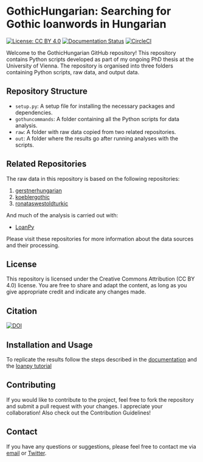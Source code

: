 # GothicHungarian: Searching for Gothic loanwords in Hungarian
[![License: CC BY 4.0](https://mirrors.creativecommons.org/presskit/buttons/88x31/svg/by.svg)](https://creativecommons.org/licenses/by/4.0/)
[![Documentation Status](https://readthedocs.org/projects/gothichungarian/badge/?version=latest)](https://gothichungarian.readthedocs.io/en/latest/?badge=latest)
[![CircleCI](https://dl.circleci.com/status-badge/img/gh/LoanpyDataHub/GothicHungarian/tree/main.svg?style=svg)](https://dl.circleci.com/status-badge/redirect/gh/LoanpyDataHub/GothicHungarian/tree/main)

Welcome to the GothicHungarian GitHub repository! This repository contains Python scripts developed as part of my ongoing PhD thesis at the University of Vienna. The repository is organised into three folders containing Python scripts, raw data, and output data.

## Repository Structure

- `setup.py`: A setup file for installing the necessary packages and dependencies.
- `gothuncommands`: A folder containing all the Python scripts for data analysis.
- `raw`: A folder with raw data copied from two related repositories.
- `out`: A folder where the results go after running analyses with the scripts.

## Related Repositories

The raw data in this repository is based on the following repositories:

1. [gerstnerhungarian](https://github.com/LoanpyDataHub/gerstnerhungarian)
2. [koeblergothic](https://github.com/LoanpyDataHub/koeblergothic)
3. [ronataswestoldturkic](https://github.com/LoanpyDataHub/ronataswestoldturkic)

And much of the analysis is carried out with:

- [LoanPy](https://github.com/LoanpyDataHub/loanpy)

Please visit these repositories for more information about the data sources and their processing.

## License

This repository is licensed under the Creative Commons Attribution (CC BY 4.0) license. You are free to share and adapt the content, as long as you give appropriate credit and indicate any changes made.

## Citation

[![DOI](https://zenodo.org/badge/478210252.svg)](https://zenodo.org/badge/latestdoi/478210252)

## Installation and Usage

To replicate the results follow the steps described in the [documentation](https://gothichungarian.readthedocs.io/en/latest/?badge=latest) and the [loanpy tutorial](https://loanpy.readthedocs.io/en/latest/tutorial.html)

## Contributing

If you would like to contribute to the project, feel free to fork the repository and submit a pull request with your changes. I appreciate your collaboration! Also check out the Contribution Guidelines!

## Contact

If you have any questions or suggestions, please feel free to contact me via [email](mailto:viktor_martinovic@$removethis$eva.mpg.de) or [Twitter](https://twitter.com/martino_vik).
